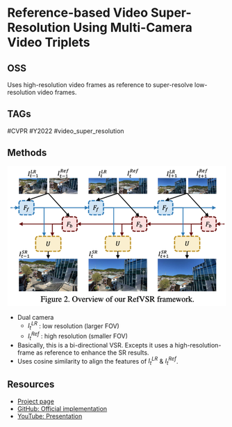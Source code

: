 # Reference-based Video Super-Resolution Using Multi-Camera Video Triplets

## OSS

Uses high-resolution video frames as reference to super-resolve low-resolution video frames.

## TAGs

#CVPR #Y2022 #video_super_resolution

## Methods

![](./assets/fig_2.png)

- Dual camera
    - $`I_{t}^{LR}`$ : low resolution (larger FOV)
    - $`I_{t}^{Ref}`$ : high resolution (smaller FOV)
- Basically, this is a bi-directional VSR. Excepts it uses a high-resolution-frame as reference to enhance the SR results.
- Uses cosine similarity to align the features of $`I_t^{LR}`$ & $`I_t^{Ref}`$.

## Resources

- [Project page](https://junyonglee.me/projects/RefVSR/)
- [GitHub: Official implementation](https://github.com/codeslake/RefVSR)
- [YouTube: Presentation](https://youtu.be/DwvJgmCODH4)
